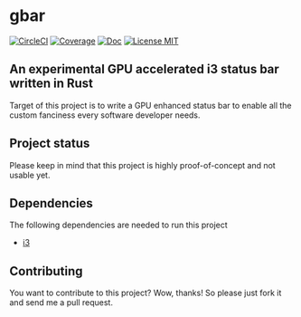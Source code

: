 # gbar

[![CircleCI](https://circleci.com/gh/saschagrunert/gbar.svg?style=shield)](https://circleci.com/gh/saschagrunert/gbar)
[![Coverage](https://codecov.io/gh/saschagrunert/gbar/branch/master/graph/badge.svg)](https://codecov.io/gh/saschagrunert/gbar)
[![Doc](https://img.shields.io/badge/doc-gbar-orange.svg)](https://saschagrunert.github.io/gbar/doc/gbar/index.html)
[![License MIT](https://img.shields.io/badge/license-MIT-blue.svg)](https://github.com/saschagrunert/gbar/blob/master/LICENSE)

## An experimental GPU accelerated i3 status bar written in Rust

Target of this project is to write a GPU enhanced status bar to enable all the
custom fanciness every software developer needs.

## Project status

Please keep in mind that this project is highly proof-of-concept and not usable
yet.

## Dependencies

The following dependencies are needed to run this project

- [i3](https://i3wm.org)

## Contributing

You want to contribute to this project? Wow, thanks! So please just fork it and
send me a pull request.
